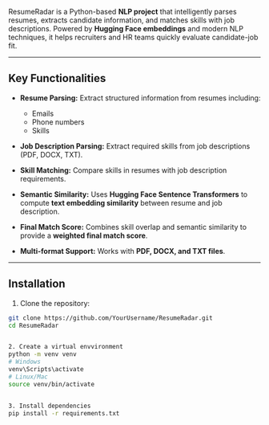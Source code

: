 ResumeRadar is a Python-based **NLP project** that intelligently parses resumes, extracts candidate information, and matches skills with job descriptions. Powered by **Hugging Face embeddings** and modern NLP techniques, it helps recruiters and HR teams quickly evaluate candidate-job fit.

---

## **Key Functionalities**

- **Resume Parsing:** Extract structured information from resumes including:
  - Emails
  - Phone numbers
  - Skills

- **Job Description Parsing:** Extract required skills from job descriptions (PDF, DOCX, TXT).

- **Skill Matching:** Compare skills in resumes with job description requirements.

- **Semantic Similarity:** Uses **Hugging Face Sentence Transformers** to compute **text embedding similarity** between resume and job description.

- **Final Match Score:** Combines skill overlap and semantic similarity to provide a **weighted final match score**.

- **Multi-format Support:** Works with **PDF, DOCX, and TXT files**.

---


## **Installation**

1. Clone the repository:

```bash
git clone https://github.com/YourUsername/ResumeRadar.git
cd ResumeRadar


2. Create a virtual envvironment
python -m venv venv
# Windows
venv\Scripts\activate
# Linux/Mac
source venv/bin/activate


3. Install dependencies
pip install -r requirements.txt


